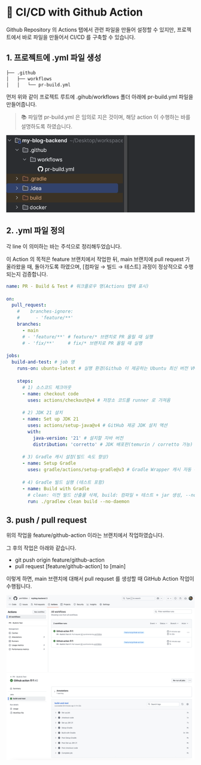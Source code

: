 # 🚀 CI/CD with Github Action

Github Repository 의 Actions 탭에서 관련 파일을 만들어 설정할 수 있지만, 프로젝트에서 바로 파일을
만들어서 CI/CD 를 구축할 수 있습니다.

## 1. 프로젝트에 .yml 파일 생성

```shell
├── .github
│   ├── workflows
│   │   └── pr-build.yml
```

먼저 위와 같이 프로젝트 루트에 .gihub/workflows 폴더 아래에 pr-build.yml 파일을 만들어줍니다.

> 📚 파일명 pr-build.yml 은 임의로 지은 것이며, 해당 action 이 수행하는 바를 설명하도록 하였습니다.

![Action 파일구조](./assets/github-action_01.png)

## 2. .yml 파일 정의

각 line 이 의미하는 바는 주석으로 정리해두었습니다.

이 Action 의 목적은 feature 브랜치에서 작업한 뒤, main 브랜치에 pull request 가 올라왔을 때,
돌아가도록 하였으며, [컴파일 → 빌드 → 테스트] 과정이 정상적으로 수행되는지 검증합니다.

```yml
name: PR - Build & Test # 워크플로우 명(Actions 탭에 표시)

on:
  pull_request:
    #    branches-ignore:
    #      - 'feature/**'
    branches:
      - main
      # - 'feature/**' # feature/* 브랜치로 PR 올릴 때 실행
      # - 'fix/**'     # fix/* 브랜치로 PR 올릴 때 실행

jobs:
  build-and-test: # job 명
    runs-on: ubuntu-latest # 실행 환경(Github 이 제공하는 Ubuntu 최신 버전 VM)

    steps:
      # 1) 소스코드 체크아웃
      - name: checkout code
        uses: actions/checkout@v4 # 저장소 코드를 runner 로 가져옴

      # 2) JDK 21 설치
      - name: Set up JDK 21
        uses: actions/setup-java@v4 # GitHub 제공 JDK 설치 액션
        with:
          java-version: '21' # 설치할 자바 버전
          distribution: 'corretto' # JDK 배포판(temurin / corretto 가능)

      # 3) Gradle 캐시 설정(빌드 속도 향상)
      - name: Setup Gradle
        uses: gradle/actions/setup-gradle@v3 # Gradle Wrapper 캐시 자동 관리

      # 4) Gradle 빌드 실행 (테스트 포함)
      - name: Build with Gradle
        # clean: 이전 빌드 산출물 삭제, build: 컴파일 + 테스트 + jar 생성, --no-daemon: CI 환경에서는 백그라운드 데몬 실행 방지
        run: ./gradlew clean build --no-daemon
```

## 3. push / pull request

위의 작업을 feature/github-action 이라는 브랜치에서 작업하였습니다.

그 후의 작업은 아래와 같습니다.

- git push origin feature/github-action
- pull request [feature/github-action] to [main]

이렇게 하면, main 브랜치에 대해서 pull requset 를 생성할 때 GitHub Action 작업이 수행됩니다.

![Action 성공 화면1](./assets/github-action_02.png)
![Action 성공 화면2](./assets/github-action_03.png)

